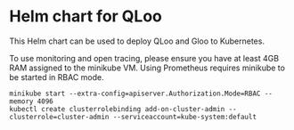 # Helm chart for QLoo

This Helm chart can be used to deploy QLoo and Gloo to Kubernetes.

To use monitoring and open tracing, please ensure you have at least
4GB RAM assigned to the minikube VM. Using Prometheus requires minikube
to be started in RBAC mode.

    minikube start --extra-config=apiserver.Authorization.Mode=RBAC --memory 4096
    kubectl create clusterrolebinding add-on-cluster-admin --clusterrole=cluster-admin --serviceaccount=kube-system:default
